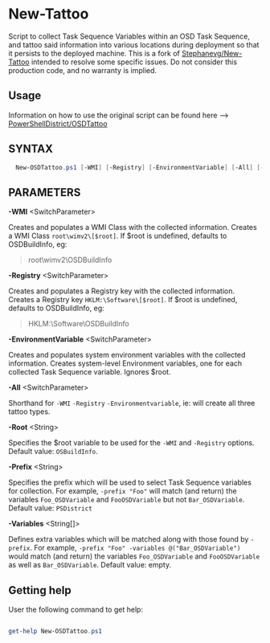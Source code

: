 # New-Tattoo
Script to collect Task Sequence Variables within an OSD Task Sequence, and tattoo said information into various locations during deployment so that it persists to the deployed machine.  This is a fork of [Stephanevg/New-Tattoo](https://github.com/Stephanevg/New-Tattoo) intended to resolve some specific issues.  Do not consider this production code, and no warranty is implied.

## Usage
Information on how to use the original script can be found here --> [PowerShellDistrict/OSDTattoo](http://powershelldistrict.com/osd-tattoo-powershell/)

## SYNTAX

```powershell
  New-OSDTattoo.ps1 [-WMI] [-Registry] [-EnvironmentVariable] [-All] [-Root <string>] [-Prefix <string>] [-Variables <string\[]>]
```

## PARAMETERS
**-WMI** \<SwitchParameter\>

Creates and populates a WMI Class with the collected information.  Creates a WMI Class `root\wimv2\[$root]`.  If $root is undefined, defaults to OSDBuildInfo, eg:
> root\wimv2\OSDBuildInfo

**-Registry** \<SwitchParameter\>

Creates and populates a Registry key with the collected information.  Creates a Registry key `HKLM:\Software\[$root]`.  If $root is undefined, defaults to OSDBuildInfo, eg:
> HKLM:\Software\OSDBuildInfo

**-EnvironmentVariable** \<SwitchParameter\>

Creates and populates system environment variables with the collected information.  Creates system-level Environment variables, one for each collected Task Sequence variable.  Ignores $root.

**-All** \<SwitchParameter\>

Shorthand for `-WMI` `-Registry` `-Environmentvariable`, ie: will create all three tattoo types.

**-Root** \<String\>

Specifies the $root variable to be used for the `-WMI` and `-Registry` options.  Default value: `OSBuildInfo`.

**-Prefix** \<String\>

Specifies the prefix which will be used to select Task Sequence variables for collection.  For example, `-prefix "Foo"` will match (and return) the variables `Foo_OSDVariable` and `FooOSDVariable` but not `Bar_OSDVariable`.  Default value: `PSDistrict`

**-Variables** \<String[]\>

Defines extra variables which will be matched along with those found by `-prefix`.  For example, `-prefix "Foo" -variables @("Bar_OSDVariable")` would match (and return) the variables `Foo_OSDVariable` and `FooOSDVariable` as well as `Bar_OSDVariable`.  Default value: empty.


## Getting help

User the following command to get help:

```powershell

get-help New-OSDTattoo.ps1

```
